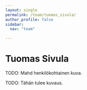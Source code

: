 ```yaml
---
layout: single
permalink: /team/tuomas_sivula/
author_profile: false
sidebar:
  nav: "team"

---
```



# Tuomas Sivula

TODO: Mahd henkilökohtainen kuva.

TODO: Tähän tulee kuvaus.
